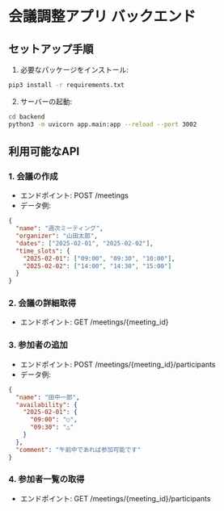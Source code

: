 # 会議調整アプリ バックエンド

## セットアップ手順

1. 必要なパッケージをインストール:
```bash
pip3 install -r requirements.txt
```

2. サーバーの起動:
```bash
cd backend
python3 -m uvicorn app.main:app --reload --port 3002
```

## 利用可能なAPI

### 1. 会議の作成
- エンドポイント: POST /meetings
- データ例:
```json
{
  "name": "週次ミーティング",
  "organizer": "山田太郎",
  "dates": ["2025-02-01", "2025-02-02"],
  "time_slots": {
    "2025-02-01": ["09:00", "09:30", "10:00"],
    "2025-02-02": ["14:00", "14:30", "15:00"]
  }
}
```

### 2. 会議の詳細取得
- エンドポイント: GET /meetings/{meeting_id}

### 3. 参加者の追加
- エンドポイント: POST /meetings/{meeting_id}/participants
- データ例:
```json
{
  "name": "田中一郎",
  "availability": {
    "2025-02-01": {
      "09:00": "○",
      "09:30": "△"
    }
  },
  "comment": "午前中であれば参加可能です"
}
```

### 4. 参加者一覧の取得
- エンドポイント: GET /meetings/{meeting_id}/participants
